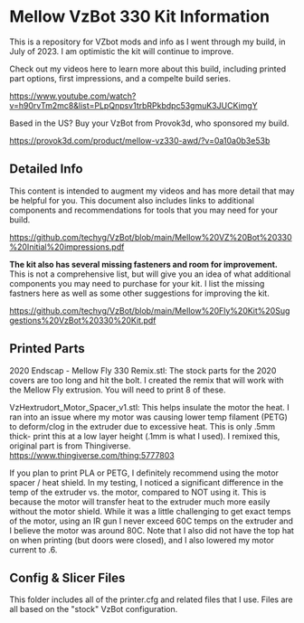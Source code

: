 # Mellow VzBot 330 Kit Information

This is a repository for VZbot mods and info as I went through my build, in July of 2023. I am optimistic the kit will continue to improve. 

Check out my videos here to learn more about this build, including printed part options, first impressions, and a compelte build series. 

https://www.youtube.com/watch?v=h90rvTm2mc8&list=PLpQnpsv1trbRPkbdpc53gmuK3JUCKimgY

Based in the US? Buy your VzBot from Provok3d, who sponsored my build.

https://provok3d.com/product/mellow-vz330-awd/?v=0a10a0b3e53b

## Detailed Info

This content is intended to augment my videos and has more detail that may be helpful for you. This document also includes links to additional components and recommendations for tools that you may need for your build. 

https://github.com/techyg/VzBot/blob/main/Mellow%20VZ%20Bot%20330%20Initial%20impressions.pdf

**The kit also has several missing fasteners and room for improvement.** This is not a comprehensive list, but will give you an idea of what additional components you may need to purchase for your kit. I list the missing fastners here as well as some other suggestions for improving the kit.

https://github.com/techyg/VzBot/blob/main/Mellow%20Fly%20Kit%20Suggestions%20VzBot%20330%20Kit.pdf

## Printed Parts

2020 Endscap - Mellow Fly 330 Remix.stl: The stock parts for the 2020 covers are too long and hit the bolt. I created the remix that will work with the Mellow Fly extrusion. You will need to print 8 of these.

VzHextrudort_Motor_Spacer_v1.stl: This helps insulate the motor the heat. I ran into an issue where my motor was causing lower temp filament (PETG) to deform/clog in the extruder due to excessive heat. This is only .5mm thick- print this at a low layer height (.1mm is what I used). I remixed this, original part is from Thingiverse. https://www.thingiverse.com/thing:5777803

If you plan to print PLA or PETG, I definitely recommend using the motor spacer / heat shield. In my testing, I noticed a significant difference in the temp of the extruder vs. the motor, compared to NOT using it. This is because the motor will transfer heat to the extruder much more easily without the motor shield. While it was a little challenging to get exact temps of the motor, using an IR gun I never exceed 60C temps on the extruder and I believe the motor was around 80C. Note that I also did not have the top hat on when printing (but doors were closed), and I also lowered my motor current to .6. 

## Config & Slicer Files

This folder includes all of the printer.cfg and related files that I use. Files are all based on the "stock" VzBot configuration. 

   
